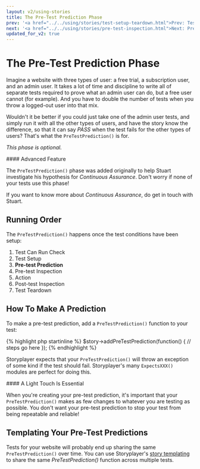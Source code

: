 ```yaml
---
layout: v2/using-stories
title: The Pre-Test Prediction Phase
prev: '<a href="../../using/stories/test-setup-teardown.html">Prev: Test Setup / Teardown Phases</a>'
next: '<a href="../../using/stories/pre-test-inspection.html">Next: Pre-Test Inspection Phase</a>'
updated_for_v2: true
---
```


# The Pre-Test Prediction Phase

Imagine a website with three types of user: a free trial, a subscription user, and an admin user.  It takes a lot of time and discipline to write all of separate tests required to prove what an admin user can do, but a free user cannot (for example).  And you have to double the number of tests when you throw a logged-out user into that mix.

Wouldn't it be better if you could just take one of the admin user tests, and simply run it with all the other types of users, and have the story know the difference, so that it can say _PASS_ when the test fails for the other types of users?  That's what the `PreTestPrediction()` is for.

*This phase is optional.*

<div class="callout info" markdown="1">
#### Advanced Feature

The `PreTestPrediction()` phase was added originally to help Stuart investigate his hypothesis for _Continuous Assurance_. Don't worry if none of your tests use this phase!

If you want to know more about _Continuous Assurance_, do get in touch with Stuart.
</div>

## Running Order

The `PreTestPrediction()` happens once the test conditions have been setup:

1. Test Can Run Check
1. Test Setup
1. __Pre-test Prediction__
1. Pre-test Inspection
1. Action
1. Post-test Inspection
1. Test Teardown

## How To Make A Prediction

To make a pre-test prediction, add a `PreTestPrediction()` function to your test:

{% highlight php startinline %}
$story->addPreTestPrediction(function() {
    // steps go here
});
{% endhighlight %}

Storyplayer expects that your `PreTestPrediction()` will throw an exception of some kind if the test should fail.  Storyplayer's many `ExpectsXXX()` modules are perfect for doing this.

<div class="callout info" markdown="1">
#### A Light Touch Is Essential

When you're creating your pre-test prediction, it's important that your `PreTestPrediction()` makes as few changes to whatever you are testing as possible.  You don't want your pre-test prediction to stop your test from being repeatable and reliable!
</div>

## Templating Your Pre-Test Predictions

Tests for your website will probably end up sharing the same `PreTestPrediction()` over time.  You can use Storyplayer's [story templating](story-templates.html) to share the same _PreTestPrediction()_ function across multiple tests.